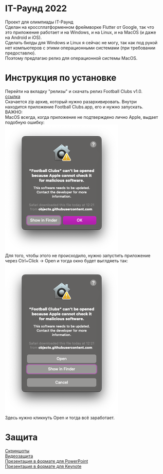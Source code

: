 # IT-Раунд 2022
Проект для олимпиады IT-Раунд \
Сделан на кроссплатформенном фреймворке Flutter от Google, так что это приложение работает и на Windows, и на Linux, и на MacOS (и даже на Android и iOS). \
Сделать билды для Windows и Linux я сейчас не могу, так как под рукой нет компьютеров с этими операционными системами (при требовании предоставлю).\
Поэтому предлагаю релиз для операционной системы MacOS. 

# Инструкция по установке 
Перейти на вкладку "релизы" и скачать релиз Football Clubs v1.0. [ссылка](https://github.com/k0marov/itround-football-clubs/releases/tag/v1.0)\
Скачается zip архив, который нужно разархивировать. Внутри находится приложение Football Clubs.app, его и нужно запускать. \
ВАЖНО: \
MacOS всегда, когда приложение не подтверждено лично Apple, выдает подобную ошибку: \
![ошибка](screenshots/error.png)\
Для того, чтобы этого не происходило, нужно запустить приложение через Ctrl+Click -> Open и тогда окно будет выглдяеть так: \
![решение](screenshots/error_fix.png)\
Здесь нужно кликнуть Open и тогда всё заработает. 

# Защита 
[Скриншоты](screenshots/)\
[Видеозащита](zaschita/видео.mp4)\
[Презентация в формате для PowerPoint](zaschita/presentation.pptx)\
[Презентация в формате для Keynote](zaschita/presentation.key)